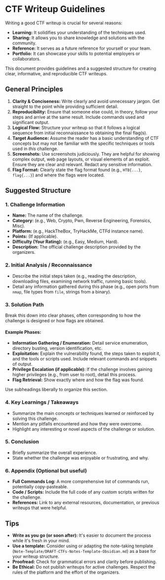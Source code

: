 # CTF Writeup Guidelines

Writing a good CTF writeup is crucial for several reasons:
*   **Learning:** It solidifies your understanding of the techniques used.
*   **Sharing:** It allows you to share knowledge and solutions with the community.
*   **Reference:** It serves as a future reference for yourself or your team.
*   **Portfolio:** It can showcase your skills to potential employers or collaborators.

This document provides guidelines and a suggested structure for creating clear, informative, and reproducible CTF writeups.

## General Principles

1.  **Clarity & Conciseness:** Write clearly and avoid unnecessary jargon. Get straight to the point while providing sufficient detail.
2.  **Reproducibility:** Ensure that someone else could, in theory, follow your steps and arrive at the same result. Include commands used and significant output.
3.  **Logical Flow:** Structure your writeup so that it follows a logical sequence from initial reconnaissance to obtaining the final flag(s).
4.  **Target Audience:** Assume the reader has a basic understanding of CTF concepts but may not be familiar with the specific techniques or tools used in *this* challenge.
5.  **Screenshots:** Use screenshots judiciously. They are helpful for showing complex output, web page layouts, or visual elements of an exploit. Ensure they are clear and relevant. Redact any sensitive information.
6.  **Flag Format:** Clearly state the flag format found (e.g., `HTB{...}`, `flag{...}`) and where the flags were located.

## Suggested Structure

### 1. Challenge Information
*   **Name:** The name of the challenge.
*   **Category:** (e.g., Web, Crypto, Pwn, Reverse Engineering, Forensics, Misc).
*   **Platform:** (e.g., HackTheBox, TryHackMe, CTFd instance name).
*   **Points:** (If applicable).
*   **Difficulty (Your Rating):** (e.g., Easy, Medium, Hard).
*   **Description:** The official challenge description provided by the organizers.

### 2. Initial Analysis / Reconnaissance
*   Describe the initial steps taken (e.g., reading the description, downloading files, examining network traffic, running basic tools).
*   Detail any information gathered during this phase (e.g., open ports from `nmap`, file types from `file`, strings from a binary).

### 3. Solution Path
Break this down into clear phases, often corresponding to how the challenge is designed or how flags are obtained.

#### Example Phases:
*   **Information Gathering / Enumeration:** Detail service enumeration, directory busting, version identification, etc.
*   **Exploitation:** Explain the vulnerability found, the steps taken to exploit it, and the tools or scripts used. Include relevant commands and snippets of output.
*   **Privilege Escalation (if applicable):** If the challenge involves gaining higher privileges (e.g., from user to root), detail this process.
*   **Flag Retrieval:** Show exactly where and how the flag was found.

Use subheadings liberally to organize this section.

### 4. Key Learnings / Takeaways
*   Summarize the main concepts or techniques learned or reinforced by solving this challenge.
*   Mention any pitfalls encountered and how they were overcome.
*   Highlight any interesting or novel aspects of the challenge or solution.

### 5. Conclusion
*   Briefly summarize the overall experience.
*   State whether the challenge was enjoyable or frustrating, and why.

### 6. Appendix (Optional but useful)
*   **Full Commands Log:** A more comprehensive list of commands run, potentially copy-pasteable.
*   **Code / Scripts:** Include the full code of any custom scripts written for the challenge.
*   **References:** Link to any external resources, documentation, or previous writeups that were helpful.

## Tips

*   **Write as you go (or soon after):** It's easier to document the process while it's fresh in your mind.
*   **Use a template:** Consider using or adapting the note-taking template (`Note-Template/DRAFT-CTFs-Notes-Template-Obsidian.md`) as a base for your writeup structure.
*   **Proofread:** Check for grammatical errors and clarity before publishing.
*   **Be Ethical:** Do not publish writeups for active challenges. Respect the rules of the platform and the effort of the organizers.